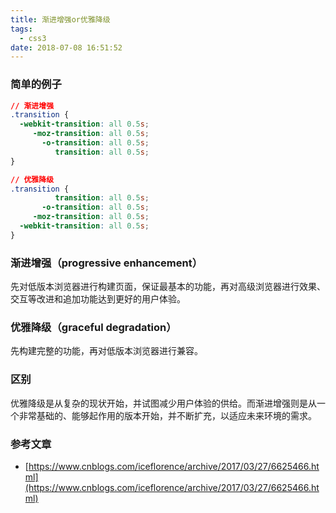 ```yaml
---
title: 渐进增强or优雅降级
tags:
  - css3
date: 2018-07-08 16:51:52
---
```



### 简单的例子
```css
// 渐进增强
.transition {
  -webkit-transition: all 0.5s;
     -moz-transition: all 0.5s;
       -o-transition: all 0.5s;
          transition: all 0.5s;
}

// 优雅降级
.transition {
          transition: all 0.5s;
       -o-transition: all 0.5s;
     -moz-transition: all 0.5s;
  -webkit-transition: all 0.5s;
}
```
<!-- more -->

### 渐进增强（progressive enhancement）
先对低版本浏览器进行构建页面，保证最基本的功能，再对高级浏览器进行效果、交互等改进和追加功能达到更好的用户体验。

### 优雅降级（graceful degradation）
先构建完整的功能，再对低版本浏览器进行兼容。

### 区别
优雅降级是从复杂的现状开始，并试图减少用户体验的供给。而渐进增强则是从一个非常基础的、能够起作用的版本开始，并不断扩充，以适应未来环境的需求。

### 参考文章
* [https://www.cnblogs.com/iceflorence/archive/2017/03/27/6625466.html](https://www.cnblogs.com/iceflorence/archive/2017/03/27/6625466.html)
